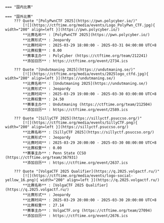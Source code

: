     === "国内比赛"
    
    === "国外比赛"
        ??? Quote "[PolyPwnCTF 2025](https://pwn.polycyber.io/)"  
            [![](https://ctftime.org/media/events/Logo_PolyPwn_CTF.jpg){ width="200" align=left }](https://pwn.polycyber.io/)  
            **比赛名称** : [PolyPwnCTF 2025](https://pwn.polycyber.io/)  
            **比赛形式** : Jeopardy  
            **比赛时间** : 2025-03-29 18:00:00 - 2025-03-31 04:00:00 UTC+8  
            **比赛权重** : 0.00  
            **赛事主办** : PolyCyber (https://ctftime.org/team/212241)  
            **添加日历** : https://ctftime.org/event/2734.ics  
            
        ??? Quote "[Undutmaning 2025](https://undutmaning.se/)"  
            [![](https://ctftime.org/media/events/2025logo_ctfd.jpg){ width="200" align=left }](https://undutmaning.se/)  
            **比赛名称** : [Undutmaning 2025](https://undutmaning.se/)  
            **比赛形式** : Jeopardy  
            **比赛时间** : 2025-03-29 19:00:00 - 2025-03-30 03:00:00 UTC+8  
            **比赛权重** : 24.50  
            **赛事主办** : Undutmaning (https://ctftime.org/team/212504)  
            **添加日历** : https://ctftime.org/event/2589.ics  
            
        ??? Quote "[SillyCTF 2025](https://sillyctf.psuccso.org/)"  
            [![](https://ctftime.org/media/events/SillyCTF.png){ width="200" align=left }](https://sillyctf.psuccso.org/)  
            **比赛名称** : [SillyCTF 2025](https://sillyctf.psuccso.org/)  
            **比赛形式** : Jeopardy  
            **比赛时间** : 2025-03-29 20:00:00 - 2025-03-30 08:00:00 UTC+8  
            **比赛权重** : 0.00  
            **赛事主办** : Penn State CCSO (https://ctftime.org/team/367931)  
            **添加日历** : https://ctftime.org/event/2637.ics  
            
        ??? Quote "[VolgaCTF 2025 Qualifier](https://q.2025.volgactf.ru/)"  
            [![](https://ctftime.org/media/events/logo-social-yellow_16.png){ width="200" align=left }](https://q.2025.volgactf.ru/)  
            **比赛名称** : [VolgaCTF 2025 Qualifier](https://q.2025.volgactf.ru/)  
            **比赛形式** : Jeopardy  
            **比赛时间** : 2025-03-29 20:00:00 - 2025-03-30 20:00:00 UTC+8  
            **比赛权重** : 27.14  
            **赛事主办** : VolgaCTF.org (https://ctftime.org/team/27094)  
            **添加日历** : https://ctftime.org/event/2676.ics  
            